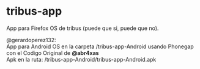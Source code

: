 tribus-app
==========

App para Firefox OS de tribus (puede que si, puede que no).


@gerardoperez132:
</br>
App para Android OS en la carpeta /tribus-app-Android usando Phonegap con el Codigo Original de <b>@abr4xas</b>
</br>
Apk en la ruta: /tribus-app-Android/tribus-app-Android.apk
